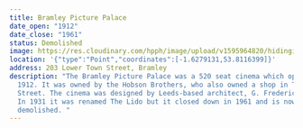 ```yaml
---
title: Bramley Picture Palace
date_open: "1912"
date_close: "1961"
status: Demolished
image: https://res.cloudinary.com/hpph/image/upload/v1595964820/hidinginplainsight/bramleypicturehouse.svg
location: '{"type":"Point","coordinates":[-1.6279131,53.8116399]}'
address: 203 Lower Town Street, Bramley
description: "The Bramley Picture Palace was a 520 seat cinema which opened in
  1912. It was owned by the Hobson Brothers, who also owned a shop in Town
  Street. The cinema was designed by Leeds-based architect, G. Frederick Bowman.
  In 1931 it was renamed The Lido but it closed down in 1961 and is now
  demolished. "
---
```

